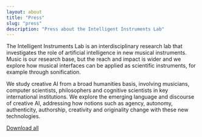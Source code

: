 ```yaml
---
layout: about
title: "Press"
slug: "press"
description: "Press about the Intelligent Instruments Lab"
---
```


<!-- <script>
  import CaptionedImage from "../components/Images/CaptionedImage.svelte"
</script> -->

The Intelligent Instruments Lab is an interdisciplinary research lab that investigates the role of artificial intelligence in new musical instruments. Music is our research base, but the reach and impact is wider and we explore how musical interfaces can be applied as scientific instruments, for example through sonification.

We study creative AI from a broad humanities basis, involving musicians, computer scientists, philosophers and cognitive scientists in key international institutions. We explore the emerging language and discourse of creative AI, addressing how notions such as agency, autonomy, authenticity, authorship, creativity and originality change with these new technologies.

<a href="http://users.sussex.ac.uk/~thm21/thor/iil/iil_logos.zip" target="_blank"> Download all</a>

<!-- <CaptionedImage
  src="./images/research/projects/halldorophone.jpg"
  caption="The Halldorophone by Halldor Úlfarsson"/> -->
